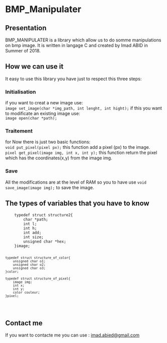 # BMP_Manipulater
<h2>Presentation</h2>
BMP_MANIPULATER is a library which allow us to do somme manipulations on bmp image. It is written in langage C and created by Imad ABID in Summer of 2018. 

<h2>How we can use it</h2>
    It easy to use this library you have just to respect this three steps:
    <h3>Initialisation</h3>
    if you want to creat a new image use: <br>
        <code>image set_image(char *img_path, int lenght, int hight);</code>
    if this you want to modificate an existing image use:<br>
        <code>image open(char *path);</code>
    <h3>Traitement</h3>
    for Now there is just two basic functions:<br>
    <code>void put_pixel(pixel px);</code> this function add a pixel (px) to the image.<br>
    <code>pixel get_pixel(image img, int x, int y);</code> this function return the pixel which has the coordinates(x,y) from the image img.<br>
    <h3>Save</h3>
    All the modifications are at the level of RAM so you to have use <code>void save_image(image img);</code> to save the image.

<h2>The types of variables that you have to know</h2>
<code><pre>
    typedef struct structure2{
        char *path;
        int l;
        int h;
        int add;
        int size;
        unsigned char *hex;
    }image;

    typedef struct structure_of_color{
        unsigned char o1;
        unsigned char o2;
        unsigned char o3;
    }color;

    typedef struct structure_of_pixel{
        image img;
        int x;
        int y;
        color couleur;
    }pixel;
</pre></code>

<h2>Contact me</h2>
If you want to contacte me you can use : <a href="mailto:imad.abied@gmail.com">imad.abied@gmail.com</a>